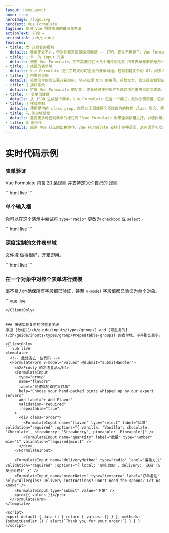 ```yaml
---
layout: HomeLayout
home: true
heroImage: /logo.svg
heroText: Vue Formulate
tagline: 使用 Vue 构建表单的最简单方法
actionText: 开始 →
actionLink: /zh/guide/
features:
- title: 😎 开发者的福利
  details: 表单无处不在，但对作者来说却味同嚼蜡 —— 好吧，现在不再是了。Vue Formate 为开发人员提供了强大而灵活的 API，使复杂的表单创建变得轻而易举。
- title: ☝️ 单一的 input 元素
  details: 使用 Vue Formulate，你不需要记住十几个组件的名称—所有表单元素都是用一个组件创建的。非常简单！
- title: 💪 成组的表单域
  details: Vue Formulate 提供了现成的可重复的表单域组。轻松创建复杂的 UI，如多人预订表单。
- title: 🎯 内置验证器
  details: 极度简单的验证器开箱即用，可以处理 95% 的用例。帮助文本、验证规则和验证消息都是简单的 `props`。需要更多吗？你也可以添加自定义验证器。
- title: 🔌 插件系统
  details: 扩展 Vue Formulate 的功能，或者通过使用插件系统跨项目重用自定义表单、验证规则和验证消息。使你的插件开源与他人共享！
- title: ✨ 表单创建器
  details: 从 JSON 生成整个表单。Vue Formulate 包含一个模式，允许你使用组、包装器和自定义组件等从 JSON 中渲染出复杂的表单。
- title: 🎨 样式控制
  details: 使用提供的 class prop，你可以全局或逐个添加自己的样式 class 集合。使用 Tailwind? 没问题. Bootstrap? 想到一块去了. 自己从头来过，是的，支持了
- title: 🔍 作用域插槽
  details: 需要更多地控制表单的标记吗？Vue Formulate 附带全局插槽支持，以便你可以全局或有选择性地提供自己的标记。
- title: 🌐 国际化
  details: 感谢 Vue 社区的出色协作，Vue Formulate 支持十多种语言，这些语言可以选择性地导入以保持包的大小。
---
```

# 实时代码示例

### 表单验证
Vue Formulate 包含 [20 条规则](/zh/guide/validation/) 并支持定义你自己的 [规则](/zh/guide/validation/)

<ClientOnly>
  ```html live
  <FormulateInput
    type="email"
    label="你学校的邮件地址是?"
    validation="bail|required|email|ends_with:.edu"
    validation-name="学校的邮件"
    placeholder="user@university.edu"
  />
  ```
</ClientOnly>


### 单个输入框
你可以在这个演示中尝试将 `type="radio"` 更改为 `checkbox` 或 `select` 。

<ClientOnly>
```html live
<FormulateInput
  type="radio"
  label="你如何看待 Vue Formulate?"
  :options="{
    good: '很好',
    great: '很棒',
    install: '我现在正在安装。'
  }"
/>
```
</ClientOnly>

### 深度定制的文件表单域
[文件域](/zh/guide/inputs/types/file/) 做得很好，开箱即用。

<ClientOnly>
```html live
<FormulateInput
  type="image"
  label="画廊的图片"
  validation="mime:image/jpeg,image/jpg,image/png"
  help="别担心——我们的演示不会上传你的图片"
  multiple
/>
```
</ClientOnly>

### 在一个对象中对整个表单进行建模
毫不费力地确保所有字段都已验证，甚至 `v-model` 字段值都已验证为单个对象。

<ClientOnly>
```vue live
<template>
  <!-- 此处省去一些代码 -->
  <FormulateForm
    v-model="values"
    @submit="handleLogin"
  >
    <h2>Login</h2>
    <FormulateInput type="text" name="email" label="邮件地址" validation="required|email" />
    <FormulateInput type="text" name="password" label="密码" validation="required" />
    <FormulateInput name="terms" type="checkbox" label="我接受，只是不要让我阅读条款。" validation="accepted" />
    <FormulateInput type="submit" label="登录" />
    <pre>{{ values }}</pre>
  </FormulateForm>
</template>

<script>
export default { data () { return { values: {}, handleLogin: () => alert('已登录') } } }
</script>
```
</ClientOnly>


### 快速实现复杂的可重复字段
添加 [分组](/zh/guide/inputs/types/group/) and [可重复的](/zh/guide/inputs/types/group/#repeatable-groups) 的表单域，不再那么费事。

<ClientOnly>
```vue live
<template>
  <!-- 此处省去一些代码 -->
  <FormulateForm v-model="values" @submit="submitHandler">
    <h2>Frosty 的冷冻食品</h2>
    <FormulateInput
      type="group"
      name="flavors"
      label="创建你的自定义订单"
      help="Choose your hand-packed pints whipped up by our expert servers"
      add-label="+ Add Flavor"
      validation="required"
      :repeatable="true"
    >
      <div class="order">
        <FormulateInput name="flavor" type="select" label="风味" validation="required" :options="{ vanilla: 'Vanilla', chocolate: 'Chocolate', strawberry: 'Strawberry', pineapple: 'Pineapple'}" />
        <FormulateInput name="quantity" label="数量" type="number" min="1" validation="required|min:1" />
      </div>
    </FormulateInput>

    <FormulateInput name="deliveryMethod" type="radio" label="运输方式" validation="required" :options="{ local: '到店自取', delivery: '送货 (5英里半径)' }" />
    <FormulateInput name="orderNotes" type="textarea" label="订单备注" help="Allergies? Delivery instructions? Don't need the spoons? Let us know!" />
    <FormulateInput type="submit" value="下单" />
    <pre>{{ values }}</pre>
  </FormulateForm>
</template>

<script>
export default { data () { return { values: {} } }, methods: {submitHandler () { alert(`Thank you for your order!`) } } }
</script>
```
</ClientOnly>
